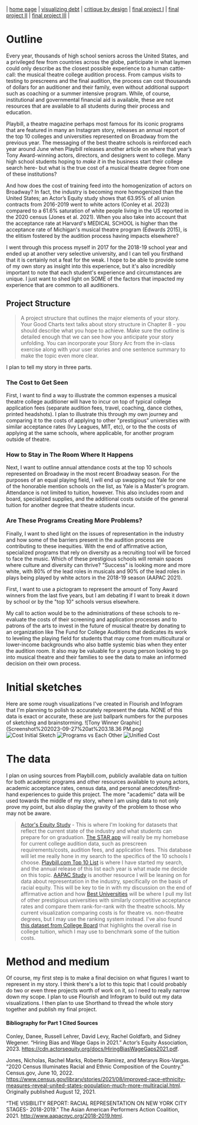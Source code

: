 | [home page](https://aoffman5.github.io/tswd-portfolio-fall23/) | [visualizing debt](visualizing-government-debt) | [critique by design](critique-by-design) | [final project I](final-project-part-one) | [final project II](final-project-part-two) | [final project III](final-project-part-three) |
# Outline

Every year, thousands of high school seniors across the United States, and a privileged few from countries across the globe, participate in what laymen could only describe as the closest possible experience to a human cattle-call: the musical theatre college audition process. From campus visits to testing to prescreens and the final audition, the process can cost thousands of dollars for an auditioner and their family, even without additional support such as coaching or a summer intensive program. While, of course, institutional and governmental financial aid is available, these are not resources that are available to all students during their process and education.

Playbill, a theatre magazine perhaps most famous for its iconic programs that are featured in many an Instagram story, releases an annual report of the top 10 colleges and universities represented on Broadway from the previous year. The messaging of the best theatre schools is reinforced each year around June when Playbill releases another article on where that year’s Tony Award-winning actors, directors, and designers went to college. Many high school students hoping to *make it* in the business start their college search here- but what is the true cost of a musical theatre degree from one of these institutions?

And how does the cost of training feed into the homogenization of actors on Broadway? In fact, the industry is becoming more homogenized than the United States; an Actor’s Equity study shows that 63.95% of all union contracts from 2016-2019 went to white actors (Conley et al. 2023) compared to a 61.6% saturation of white people living in the US reported in the 2020 census (Jones et al. 2021). When you also take into account that the acceptance rate at Harvard's MEDICAL SCHOOL is higher than the acceptance rate of Michigan's musical theatre program (Edwards 2015), is the elitism fostered by the audition process having impacts elsewhere?

I went through this process myself in 2017 for the 2018-19 school year and ended up at another very selective university, and I can tell you firsthand that it is certainly not a feat for the weak. I hope to be able to provide some of my own story as insight into this experience, but it's also incredibly important to note that each student's experience and circumstances are unique. I just want to shed light on SOME of the factors that impacted my experience that are common to all auditioners.

## Project Structure
> A project structure that outlines the major elements of your story.  Your Good Charts text talks about story structure in Chapter 8 - you should describe what you hope to achieve.  Make sure the outline is detailed enough that we can see how you anticipate your story unfolding.  You can incorporate your Story Arc from the in-class exercise along with your user stories and one sentence summary to make the topic even more clear. 

I plan to tell my story in three parts. 

### The Cost to Get Seen
First, I want to find a way to illustrate the common expenses a musical theatre college auditioner will have to incur on top of typical college application fees (separate audition fees, travel, coaching, dance clothes, printed headshots). I plan to illustrate this through my own journey and comparing it to the costs of applying to other "prestigious" universities with similar acceptance rates (Ivy Leagues, MIT, etc), or to the the costs of applying at the same schools, where applicable, for another program outside of theatre. 

### How to Stay in The Room Where It Happens
Next, I want to outline annual attendance costs at the top 10 schools represented on Broadway in the most recent Broadway season. For the purposes of an equal playing field, I will end up swapping out Yale for one of the honorable mention schools on the list, as Yale is a Master's program.  Attendance is not limited to tuition, however. This also includes room and board, specialized supplies,  and the additional costs outside of the general tuition for another degree that theatre students incur.

### Are These Programs Creating More Problems?
Finally, I want to shed light on the issues of representation in the industry and how some of the barriers present in the audition process are contributing to these inequities. With the end of affirmative action, specialized programs that rely on diversity as a recruiting tool will be forced to face the music. Which of these prestigious schools will remain spaces where culture and diversity can thrive? "Success" is looking more and more white, with 80% of the lead roles in musicals and 90% of the lead roles in plays being played by white actors in the 2018-19 season (AAPAC 2021).

First, I want to use a pictogram to represent the amount of Tony Award winners from the last five years, but I am debating if I want to break it down by school or by the "top 10" schools versus elsewhere. 

My call to action would be to the administrations of these schools to re-evaluate the costs of their screening and application processes and to patrons of the arts to invest in the future of musical theatre by donating to an organization like The Fund for College Auditions that dedicates its work to leveling the playing field for students that may come from multicultural or lower-income backgrounds who also battle systemic bias when they enter the audition room. It also may be valuable for a young person looking to go into musical theatre and their families to see the data to make an informed decision on their own process. 

# Initial sketches
Here are some rough visualizations I've created in Flourish and Infogram that I'm planning to polish to accurately represent the data. NONE of this data is exact or accurate, these are just ballpark numbers for the purposes of sketching and brainstorming. 
![Tony Winner Graphic](Screenshot%202023-09-27%20at%203.18.36 PM.png)
![Cost Initial Sketch](Cost%20initial%20sketch.png)
![Programs vs Each Other](programs%20vs%20each%20other.png)
![Unified Cost](unified%20breakdown.png)

# The data
I plan on using sources from Playbill.com, publicly available data on tuition for both academic programs and other resources available to young actors, academic acceptance rates, census data, and personal anecdotes/first-hand experiences to guide this project. The more "academic" data will be used towards the middle of my story, where I am using data to not only prove my point, but also display the gravity of the problem to those who may not be aware.

> [Actor's Equity Study](https://cdn.actorsequity.org/docs/HiringBiasWageGaps2021.pdf) - This is where I'm looking for datasets that reflect the current state of the industry and what students can prepare for on graduation. 
> [The STAR app](https://www.thestarapp.com/) will really be my homebase for current college audition data, such as prescreen requirements/costs, audition fees, and application fees. This database will let me really hone in my search to the specifics of the 10 schools I choose. 
> [Playbill.com Top 10 List](https://playbill.com/article/big-10-2023-the-10-most-represented-colleges-on-broadway-in-the-2022-2023-season) is where I have started my search, and the annual release of this list each year is what made me decide on this topic. 
> [AAPAC Study](http://www.aapacnyc.org/2018-2019.html) is another resource I will be leaning on for data about representation in the industry, specifically on the basis of racial equity. This will be key to tie in with my discussion on the end of affirmative action and how 
> [Best Universities](https://www.usnews.com/best-colleges/rankings/national-universities) will be where I pull my list of other prestigious universities with similarly competitive acceptance rates and compare them rank-for-rank with the theatre schools. My current visualization comparing costs is for theatre vs. non-theatre degrees, but I may use the ranking system instead. 
> I've also found [this dataset from College Board](https://research.collegeboard.org/trends/college-pricing) that highlights the overall rise in college tuition, which I may use to benchmark some of the tuition costs. 


# Method and medium

Of course, my first step is to make a final decision on what figures I want to represent in my story. I think there's a lot to this topic that I could probably do two or even three projects worth of work on it, so I need to really narrow down my scope. I plan to use Flourish and Infogram to build out my data visualizations. I then plan to use Shorthand to thread the whole story together and publish my final project.

#### Bibliography for Part 1 Cited Sources

Conley, Danee, Russell Lehrer, David Levy, Rachel Goldfarb, and Sidney Wegener. “Hiring Bias and Wage Gaps in 2021.” Actor’s Equity Association, 2023. https://cdn.actorsequity.org/docs/HiringBiasWageGaps2021.pdf. 

Jones, Nicholas, Rachel Marks, Roberto Ramirez, and Merarys Rios-Vargas. “2020 Census Illuminates Racial and Ethnic Composition of the Country.” Census.gov, June 10, 2022. https://www.census.gov/library/stories/2021/08/improved-race-ethnicity-measures-reveal-united-states-population-much-more-multiracial.html. Originally published August 12, 2021.

“THE VISIBILITY REPORT: RACIAL REPRESENTATION ON NEW YORK CITY STAGES- 2018-2019.” The Asian American Performers Action Coalition, 2021. http://www.aapacnyc.org/2018-2019.html. 
